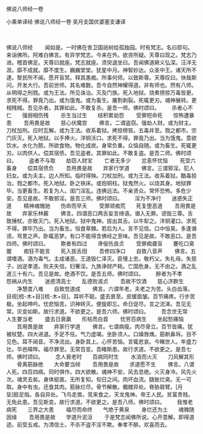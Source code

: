 佛说八师经一卷


小乘单译经
佛说八师经一卷
吴月支国优婆塞支谦译


　　

佛说八师经
　　闻如是。一时佛在舍卫国祇树给孤独园。时有梵志。名曰耶句。来诣佛所。阿难白佛言。有异学梵志。今来在外。欲咨所疑。天尊曰现之。梵志乃进。稽首佛足。天尊曰就座。梵志就座。须臾退坐曰。吾闻佛道厥义弘深。汪洋无涯。靡不成就。靡不度生。巍巍堂堂。犹星中月。神智妙达。众圣中王。诸天所不逮。黎民所不闻。愿开盲冥。释其愚痴。所事何师。以致斯尊。天尊叹曰。快哉斯问。开发大行。吾前世师。其名难数。吾今自然神耀得道。非有师也。然有八师。从明得之刑戮。或为王法。所见诛治。灭及门族。死入地狱。烧煮搒掠万毒皆更。求死不得。罪竟乃出。或为饿鬼。或为畜生。屠割剥裂。死辄更刃。魂神展转。更相残贼。吾见杀者。其罪如此。不敢复杀。是吾一师。佛时颂曰。
　　杀者心不仁　　强弱相伤残
　　杀生当过生　　结积累劫怨
　　受罪短命死　　惊怖遭暴患
　　吾用畏是故　　慈心伏魔宫
　　佛言。二谓盗窃。强劫人财。或为财主。刀杖加刑。应时瓦解。或为王法。收系着狱。拷掠榜笞。五毒并至。戮之都市。宗门灰灭。死入地狱。以手捧火。洋铜沃口。求死不得。罪竟乃出。当为饿鬼。意欲饮水。水化为脓。所欲食物。物化成炭。身常负重。众恼自随。或为畜生。死辄更刃。以肉供人。偿其宿债。吾见盗者。其罪如此。不敢复盗。是吾二师。佛时颂曰。
　　盗者不与取　　劫窃人财宝
　　亡者无多少　　忿恚怀忧恼
　　死受六畜身　　偿其宿债负
　　吾用畏是故　　弃家行学道
　　佛言。三谓邪淫。犯人妇女。或为夫主。边人所知。临时得殃。刀杖加刑。或为王法。收系着狱。酷毒掠治。戮之都市。死入地狱。卧之铁床。或抱铜柱。狱鬼然火。以烧其身。地狱罪毕。当更畜生。若复为人。闺门淫乱。违佛远法。不亲贤众。常怀恐怖。多危少安。吾见是故。不敢邪淫。是吾三师。佛时颂曰。
　　淫为不净行　　迷惑失正道
　　精神魂魄驰　　伤命而早夭
　　受罪顽痴荒　　死复堕恶道
　　吾用畏是故　　弃家乐林薮
　　佛言。四谓恶口两舌妄言绮语。谮入无罪。谤毁三尊。舌致捶杖。亦致灭门。死入地狱。狱中鬼神。拔出其舌。以牛犁之。洋铜灌口。求死不得。罪毕乃出。当为畜生。恒食草棘。若后为人。言不见信。口中恒臭。多逢谮谤。骂詈之声。卧辄恶梦。有口不能得含佛经之至味。吾见是故。不敢恶口。是吾四师。佛时颂曰。
　　欺者有四过　　谗佞伤良贞
　　受罪痴聋盲　　蹇吃口臭腥
　　痴狂不能言　　死入拔舌囹
　　吾修四净口　　自致八音声
　　佛言。五谓嗜酒。酒为毒气。主成诸恶。王道毁仁泽灭。臣慢上忠。敬朽父。失礼母。失慈子。凶逆孝道。败夫失信。妇奢淫。九族诤财产耗。亡国危身。无不由之。酒之乱道三十有六。吾见是故。绝酒不饮。是吾五师。佛时颂曰。
　　醉者为不孝　　怨祸从内生
　　迷惑清高士　　乱德败淑贞
　　吾故不饮酒　　慈心济群生
　　净慧度八难　　自致觉道成
　　佛言。六谓年老。夫老之为苦。头白齿落。目视[梳-木+目][梳-木+目]。耳听不聪。盛去衰至。皮缓面皱。百节痛疼。行步苦极。坐起呻吟。忧悲恼苦。识神转灭。便旋即忘。命日促尽。言之流涕。吾见无常。灾变如斯。故行求道。不欲更之。是吾六师。佛时颂曰。
　　吾念世无常　　人生要当老
　　盛去日衰羸　　形枯而白首
　　忧劳百病生　　坐起愁痛恼
　　吾用畏是故　　弃家行学道
　　佛言。七谓病瘦。肉尽骨立。百节皆痛。犹被杖楚。四大进退。手足不任。气力虚竭。坐卧须人。口燥唇燋。筋断鼻坼。目不见色。耳不闻音。不净流出。身卧其上。心怀苦恼。言辄悲哀。今睹世人。年盛力壮。华邑暐晔。福尽罪至。无常百变。吾睹斯患。故行求道。不欲更之。是吾七师。佛时颂曰。
　　念人衰老时　　百病同时生
　　水消而火灭　　刀风解其形
　　骨离筋脉绝　　大命要当倾
　　吾用畏是故　　求道愿不生
　　佛言。八谓人死。四百四病。同时俱作。四大欲散。魂神不安。风去息绝。火灭身冷。风先火次。魂灵去矣。身体挺直。无所复知。旬日之间。肉坏血流。膖胀烂臭。无一可取。身中有虫。还食其肉。筋脉烂尽。骨节解散。髑髅异处。脊胁肩臂。[月　　坒]胫足指。各自异处。飞鸟走兽。竞来食之。天龙鬼神。帝王人民。贫富贵贱。无免此患。吾见斯变。故行求道。不欲更之。是吾八师。佛时颂曰。
　　我惟老病死　　三界之大患
　　福尽而命终　　气绝于黄泉
　　身烂还为土　　魂魄随因缘
　　吾用畏是故　　学道升泥洹
　　于是梵志闻佛所说。心开意解。即得道迹。前受五戒。为清信士。不杀不盗不淫不欺。奉孝不醉。欢喜而去。


